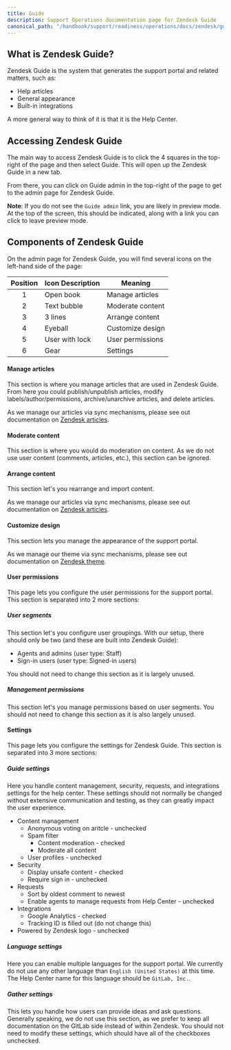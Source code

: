 ```yaml
---
title: Guide
description: Support Operations documentation page for Zendesk Guide
canonical_path: "/handbook/support/readiness/operations/docs/zendesk/guide"
---
```


## What is Zendesk Guide?

Zendesk Guide is the system that generates the support portal and related
matters, such as:

- Help articles
- General appearance
- Built-in integrations

A more general way to think of it is that it is the Help Center.

## Accessing Zendesk Guide

The main way to access Zendesk Guide is to click the 4 squares in the top-right
of the page and then select Guide. This will open up the Zendesk Guide in a new
tab.

From there, you can click on Guide admin in the top-right of the page to get to
the admin page for Zendesk Guide.

**Note**: If you do not see the `Guide admin` link, you are likely in preview
mode. At the top of the screen, this should be indicated, along with a link you
can click to leave preview mode.

## Components of Zendesk Guide

On the admin page for Zendesk Guide, you will find several icons on the
left-hand side of the page:

| Position | Icon Description | Meaning          |
|:--------:|------------------|------------------|
| 1        | Open book        | Manage articles  |
| 2        | Text bubble      | Moderate content |
| 3        | 3 lines          | Arrange content  |
| 4        | Eyeball          | Customize design |
| 5        | User with lock   | User permissions |
| 6        | Gear             | Settings         |

#### Manage articles

This section is where you manage articles that are used in Zendesk Guide. From
here you could publish/unpublish articles, modify labels/author/permissions,
archive/unarchive articles, and delete articles.

As we manage our articles via sync mechanisms, please see out documentation on
[Zendesk articles](../articles).

#### Moderate content

This section is where you would do moderation on content. As we do not use user
content (comments, articles, etc.), this section can be ignored.

#### Arrange content

This section let's you rearrange and import content.

As we manage our articles via sync mechanisms, please see out documentation on
[Zendesk articles](../articles).

#### Customize design

This section lets you manage the appearance of the support portal.

As we manage our theme via sync mechanisms, please see out documentation on
[Zendesk theme](../theme).

#### User permissions

This page lets you configure the user permissions for the support portal. This
section is separated into 2 more sections:

##### User segments

This section let's you configure user groupings. With our setup, there should
only be two (and these are built into Zendesk Guide):

- Agents and admins (user type: Staff)
- Sign-in users (user type: Signed-in users)

You should not need to change this section as it is largely unused.

##### Management permissions

This section let's you manage permissions based on user segments. You should not
need to change this section as it is also largely unused.

#### Settings

This page lets you configure the settings for Zendesk Guide. This section is
separated into 3 more sections:

##### Guide settings

Here you handle content management, security, requests, and integrations
settings for the help center. These settings should not normally be changed
without extensive communication and testing, as they can greatly impact the user
experience.

- Content management
  - Anonymous voting on aritcle - unchecked
  - Spam filter
    - Content moderation - checked
    - Moderate all content
  - User profiles - unchecked
- Security
  - Display unsafe content - checked
  - Require sign in - unchecked
- Requests
  - Sort by oldest comment to newest
  - Enable agents to manage requests from Help Center - unchecked
- Integrations
  - Google Analytics - checked
  - Tracking ID is filled out (do not change this)
- Powered by Zendesk logo - unchecked

##### Language settings

Here you can enable multiple languages for the support portal. We currently do
not use any other language than `English (United States)` at this time. The
Help Center name for this language should be `GitLab, Inc.`.

##### Gather settings

This lets you handle how users can provide ideas and ask questions. Generally
speaking, we do not use this section, as we prefer to keep all documentation
on the GitLab side instead of within Zendesk. You should not need to modify
these settings, which should have all of the checkboxes unchecked.
